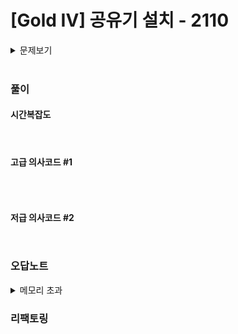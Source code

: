 # [Gold IV] 공유기 설치 - 2110 

<details>
<summary> 문제보기 </summary>

[문제 링크](https://www.acmicpc.net/problem/2110) 

### 성능 요약

메모리: 5224 KB, 시간: 32 ms

### 분류

이분 탐색, 매개 변수 탐색

### 제출 일자

2023년 11월 19일 16:07:00

### 문제 설명

<p>도현이의 집 N개가 수직선 위에 있다. 각각의 집의 좌표는 x<sub>1</sub>, ..., x<sub>N</sub>이고, 집 여러개가 같은 좌표를 가지는 일은 없다.</p>

<p>도현이는 언제 어디서나 와이파이를 즐기기 위해서 집에 공유기 C개를 설치하려고 한다. 최대한 많은 곳에서 와이파이를 사용하려고 하기 때문에, 한 집에는 공유기를 하나만 설치할 수 있고, 가장 인접한 두 공유기 사이의 거리를 가능한 크게 하여 설치하려고 한다.</p>

<p>C개의 공유기를 N개의 집에 적당히 설치해서, 가장 인접한 두 공유기 사이의 거리를 최대로 하는 프로그램을 작성하시오.</p>

### 입력 

 <p>첫째 줄에 집의 개수 N (2 ≤ N ≤ 200,000)과 공유기의 개수 C (2 ≤ C ≤ N)이 하나 이상의 빈 칸을 사이에 두고 주어진다. 둘째 줄부터 N개의 줄에는 집의 좌표를 나타내는 x<sub>i</sub> (0 ≤ x<sub>i</sub> ≤ 1,000,000,000)가 한 줄에 하나씩 주어진다.</p>

### 출력 

 <p>첫째 줄에 가장 인접한 두 공유기 사이의 최대 거리를 출력한다.</p>

</details>

<br>

### 풀이

  

#### 시간복잡도
  

<br>

#### 고급 의사코드 #1

```c++


```

<br>

#### 저급 의사코드 #2

```c++



```

### 오답노트

<details>
<summary>메모리 초과</summary>


```c++


```

에서

```c++


```

로 

</details>

### 리팩토링

```


```